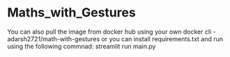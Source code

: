 # Maths_with_Gestures
You can also pull the image from docker hub using your own docker cli - adarsh2721/math-with-gestures
or you can install requirements.txt and run using the following commnad: streamlit run main.py

